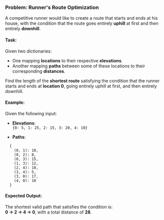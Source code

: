 ### Problem: Runner's Route Optimization

A competitive runner would like to create a route that starts and ends at his house, with the condition that the route goes entirely **uphill** at first and then entirely **downhill**.

#### Task:
Given two dictionaries:
- One mapping **locations** to their respective **elevations**.
- Another mapping **paths** between some of these locations to their corresponding **distances**.

Find the length of the **shortest route** satisfying the condition that the runner starts and ends at **location 0**, going entirely uphill at first, and then entirely downhill.

#### Example:

Given the following input:

- **Elevations**:  
  `{0: 5, 1: 25, 2: 15, 3: 20, 4: 10}`

- **Paths**:  
```
  {  
    (0, 1): 10,  
    (0, 2): 8,  
    (0, 3): 15,  
    (1, 3): 12,  
    (2, 4): 10,  
    (3, 4): 5,  
    (3, 0): 17,  
    (4, 0): 10  
  }
```

#### Expected Output:

The shortest valid path that satisfies the condition is:  
**0 -> 2 -> 4 -> 0**, with a total distance of **28**.
